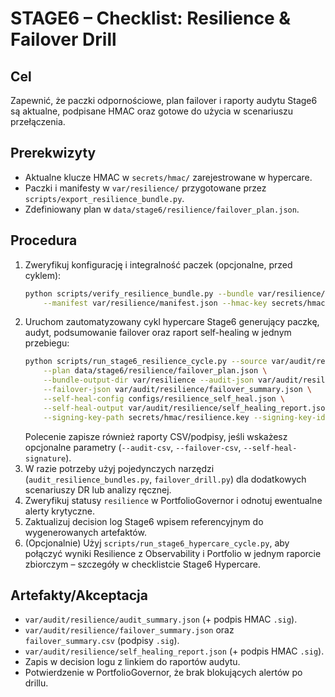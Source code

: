 # STAGE6 – Checklist: Resilience & Failover Drill

## Cel
Zapewnić, że paczki odpornościowe, plan failover i raporty audytu Stage6 są
aktualne, podpisane HMAC oraz gotowe do użycia w scenariuszu przełączenia.

## Prerekwizyty
- Aktualne klucze HMAC w `secrets/hmac/` zarejestrowane w hypercare.
- Paczki i manifesty w `var/resilience/` przygotowane przez
  `scripts/export_resilience_bundle.py`.
- Zdefiniowany plan w `data/stage6/resilience/failover_plan.json`.

## Procedura
1. Zweryfikuj konfigurację i integralność paczek (opcjonalne, przed cyklem):
   ```bash
   python scripts/verify_resilience_bundle.py --bundle var/resilience/bundle.zip \
       --manifest var/resilience/manifest.json --hmac-key secrets/hmac/resilience.key
   ```
2. Uruchom zautomatyzowany cykl hypercare Stage6 generujący paczkę, audyt,
   podsumowanie failover oraz raport self-healing w jednym przebiegu:
   ```bash
   python scripts/run_stage6_resilience_cycle.py --source var/audit/resilience \
       --plan data/stage6/resilience/failover_plan.json \
       --bundle-output-dir var/resilience --audit-json var/audit/resilience/audit_summary.json \
       --failover-json var/audit/resilience/failover_summary.json \
       --self-heal-config configs/resilience_self_heal.json \
       --self-heal-output var/audit/resilience/self_healing_report.json \
       --signing-key-path secrets/hmac/resilience.key --signing-key-id stage6
   ```
   Polecenie zapisze również raporty CSV/podpisy, jeśli wskażesz opcjonalne
   parametry (`--audit-csv`, `--failover-csv`, `--self-heal-signature`).
3. W razie potrzeby użyj pojedynczych narzędzi (`audit_resilience_bundles.py`,
   `failover_drill.py`) dla dodatkowych scenariuszy DR lub analizy ręcznej.
4. Zweryfikuj statusy `resilience` w PortfolioGovernor i odnotuj ewentualne
   alerty krytyczne.
5. Zaktualizuj decision log Stage6 wpisem referencyjnym do wygenerowanych
   artefaktów.
6. (Opcjonalnie) Użyj `scripts/run_stage6_hypercare_cycle.py`, aby połączyć
   wyniki Resilience z Observability i Portfolio w jednym raporcie zbiorczym –
   szczegóły w checklistcie Stage6 Hypercare.

## Artefakty/Akceptacja
- `var/audit/resilience/audit_summary.json` (+ podpis HMAC `.sig`).
- `var/audit/resilience/failover_summary.json` oraz `failover_summary.csv`
  (podpisy `.sig`).
- `var/audit/resilience/self_healing_report.json` (+ podpis HMAC `.sig`).
- Zapis w decision logu z linkiem do raportów audytu.
- Potwierdzenie w PortfolioGovernor, że brak blokujących alertów po drillu.
